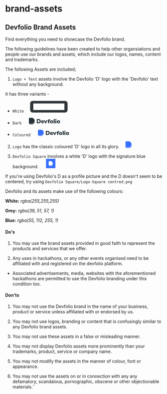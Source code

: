 
# brand-assets

  

## Devfolio Brand Assets

  

Find everything you need to showcase the Devfolio brand.

The following guidelines have been created to help other organsiations and people use our brands and assets, which include our logos, names, content and trademarks.

  

The following Assets are included;

  

1. `Logo + Text` assets involve the Devfolio 'D' logo with the 'Devfolio' text without any background.

It has three variants -

- `White`<img src ="Logo + Text - White/Devfolio - White.png" style="width: 100px; background-color: #2F3437; padding: 8px 10px 8px 10px; border-radius: 8px;margin-left: 20px; ">

- `Dark` <img src ="Logo + Text - Dark/Devfolio - Dark.svg" style="width: 100px; margin-left: 20px;">

- `Coloured` <img src ="Logo + Text - Colored/Devfolio - Normal.svg" style="width: 100px; margin-left: 20px;">

2. `Logo` has the classic coloured 'D' logo in all its glory.<img src ="Logo/Logo.svg" style="width: 20px; margin-left: 20px;">

  

3. `Devfolio Square` involves a white 'D' logo with the signature blue background. <img src ="Devfolio Square/Square.png" style="width: 30px; margin-left: 20px;">

If you're using Devfolio's D as a profile picture and the D doesn't seem to be centered, try using `Devfolio Square/Logo-Square centred.png`

  

Devfolio and its assets make use of the following colours:

  
  

**White:** *rgba(255,255,255)*

**Grey:** *rgba(39, 51, 57, 1)*

**Blue:** *rgba(55, 112, 255, 1)*

  
  

#### Do's

1. You may use the brand assets provided in good faith to represent the products and services that we offer.

2. Any uses in hackathons, or any other events organised need to be affiliated with and registered on the devfolio platform.

- Associated advertisements, media, websites with the aforementioned hackathons are permitted to use the Devfolio branding under this condition too.

  

#### Don'ts

1. You may not use the Devfolio brand in the name of your business, product or service unless affiliated with or endorsed by us.

2. You may not use logos, branding or content that is confusingly similar to any Devfolio brand assets.

3. You may not use these assets in a false or misleading manner.

4. You may not display Devfolio assets more prominently than your trademarks, product, service or company name.

5. You may not modify the assets in the manner of colour, font or appearance.

6. You may not use the assets on or in connection with any any defamatory, scandalous, pornographic, obscene or other objectionable materials.̌